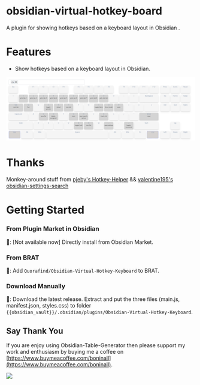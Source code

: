 # obsidian-virtual-hotkey-board

A plugin for showing hotkeys based on a keyboard layout in Obsidian .

# Features

- Show hotkeys based on a keyboard layout in Obsidian.

![img.png](https://raw.githubusercontent.com/Quorafind/Obsidian-Virtual-Hotkey-Keyboard/master/media/virtual-hotkey-board.png)

# Thanks

Monkey-around stuff from [pjeby's Hotkey-Helper](https://github.com/pjeby/hotkey-helper)
&& [valentine195's obsidian-settings-search](https://github.com/valentine195/obsidian-settings-search)

# Getting Started

### From Plugin Market in Obsidian

💜: [Not available now] Directly install from Obsidian Market.

### From BRAT

🚗: Add `Quorafind/Obsidian-Virtual-Hotkey-Keyboard` to BRAT.

### Download Manually

🚚: Download the latest release. Extract and put the three files (main.js, manifest.json, styles.css) to
folder `{{obsidian_vault}}/.obsidian/plugins/Obsidian-Virtual-Hotkey-Keyboard`.

## Say Thank You

If you are enjoy using Obsidian-Table-Generator then please support my work and enthusiasm by buying me a coffee
on [https://www.buymeacoffee.com/boninall](https://www.buymeacoffee.com/boninall).

<a href="https://www.buymeacoffee.com/boninall"><img src="https://img.buymeacoffee.com/button-api/?text=Buy me a coffee&emoji=&slug=boninall&button_colour=6495ED&font_colour=ffffff&font_family=Lato&outline_colour=000000&coffee_colour=FFDD00"></a>


